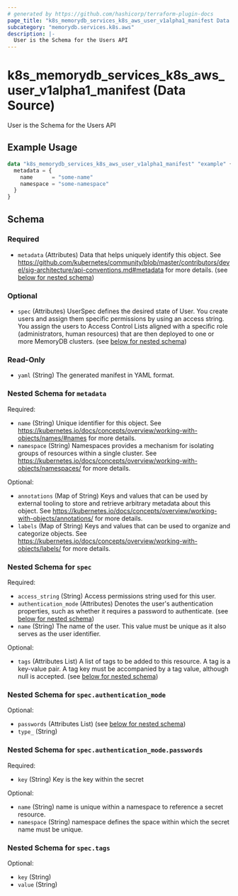 ```yaml
---
# generated by https://github.com/hashicorp/terraform-plugin-docs
page_title: "k8s_memorydb_services_k8s_aws_user_v1alpha1_manifest Data Source - terraform-provider-k8s"
subcategory: "memorydb.services.k8s.aws"
description: |-
  User is the Schema for the Users API
---
```


# k8s_memorydb_services_k8s_aws_user_v1alpha1_manifest (Data Source)

User is the Schema for the Users API

## Example Usage

```terraform
data "k8s_memorydb_services_k8s_aws_user_v1alpha1_manifest" "example" {
  metadata = {
    name      = "some-name"
    namespace = "some-namespace"
  }
}
```

<!-- schema generated by tfplugindocs -->
## Schema

### Required

- `metadata` (Attributes) Data that helps uniquely identify this object. See https://github.com/kubernetes/community/blob/master/contributors/devel/sig-architecture/api-conventions.md#metadata for more details. (see [below for nested schema](#nestedatt--metadata))

### Optional

- `spec` (Attributes) UserSpec defines the desired state of User.  You create users and assign them specific permissions by using an access string. You assign the users to Access Control Lists aligned with a specific role (administrators, human resources) that are then deployed to one or more MemoryDB clusters. (see [below for nested schema](#nestedatt--spec))

### Read-Only

- `yaml` (String) The generated manifest in YAML format.

<a id="nestedatt--metadata"></a>
### Nested Schema for `metadata`

Required:

- `name` (String) Unique identifier for this object. See https://kubernetes.io/docs/concepts/overview/working-with-objects/names/#names for more details.
- `namespace` (String) Namespaces provides a mechanism for isolating groups of resources within a single cluster. See https://kubernetes.io/docs/concepts/overview/working-with-objects/namespaces/ for more details.

Optional:

- `annotations` (Map of String) Keys and values that can be used by external tooling to store and retrieve arbitrary metadata about this object. See https://kubernetes.io/docs/concepts/overview/working-with-objects/annotations/ for more details.
- `labels` (Map of String) Keys and values that can be used to organize and categorize objects. See https://kubernetes.io/docs/concepts/overview/working-with-objects/labels/ for more details.


<a id="nestedatt--spec"></a>
### Nested Schema for `spec`

Required:

- `access_string` (String) Access permissions string used for this user.
- `authentication_mode` (Attributes) Denotes the user's authentication properties, such as whether it requires a password to authenticate. (see [below for nested schema](#nestedatt--spec--authentication_mode))
- `name` (String) The name of the user. This value must be unique as it also serves as the user identifier.

Optional:

- `tags` (Attributes List) A list of tags to be added to this resource. A tag is a key-value pair. A tag key must be accompanied by a tag value, although null is accepted. (see [below for nested schema](#nestedatt--spec--tags))

<a id="nestedatt--spec--authentication_mode"></a>
### Nested Schema for `spec.authentication_mode`

Optional:

- `passwords` (Attributes List) (see [below for nested schema](#nestedatt--spec--authentication_mode--passwords))
- `type_` (String)

<a id="nestedatt--spec--authentication_mode--passwords"></a>
### Nested Schema for `spec.authentication_mode.passwords`

Required:

- `key` (String) Key is the key within the secret

Optional:

- `name` (String) name is unique within a namespace to reference a secret resource.
- `namespace` (String) namespace defines the space within which the secret name must be unique.



<a id="nestedatt--spec--tags"></a>
### Nested Schema for `spec.tags`

Optional:

- `key` (String)
- `value` (String)
